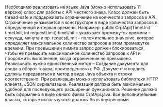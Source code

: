 Необходимо реализовать на языке Java (можно использовать 11 версию) класс для
работы с API Честного знака. Класс должен быть thread-safe и поддерживать ограничение
на количество запросов к API. Ограничение указывается в конструкторе в виде количества
запросов в определенный интервал времени. Например:
public CrptApi(TimeUnit timeUnit, int requestLimit)
timeUnit – указывает промежуток времени – секунда, минута и пр.
requestLimit – положительное значение, которое определяет максимальное количество
запросов в этом промежутке времени.
При превышении лимита запрос должен блокироваться, чтобы не превысить
максимальное количество запросов к API и продолжить выполнение, когда ограничение
не превышено.
Реализовать нужно единственный метод – Создание документа для ввода в оборот
товара, произведенного в РФ. Документ и подпись должны передаваться в метод в виде
Java объекта и строки соответственно.
При реализации можно использовать библиотеки HTTP клиента, JSON сериализации.
Реализация должна быть максимально удобной для последующего расширения
функционала.
Решение должно быть оформлено в виде одного файла CrptApi.java. Все дополнительные
классы, которые используются должны быть внутренними.
